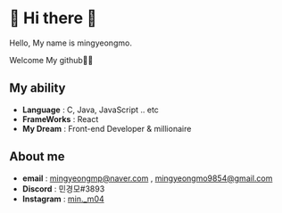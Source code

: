# 👻 Hi there 👻

Hello, My name is mingyeongmo.

Welcome My github🙈🙈

## My ability

- **Language** : C, Java, JavaScript .. etc 
- **FrameWorks** : React
- **My Dream** : Front-end Developer & millionaire

## About me

- **email** : mingyeongmp@naver.com , mingyeongmo9854@gmail.com
- **Discord** : 민경모#3893
- **Instagram** : [min._m04](https://www.instagram.com/min._m04/)




